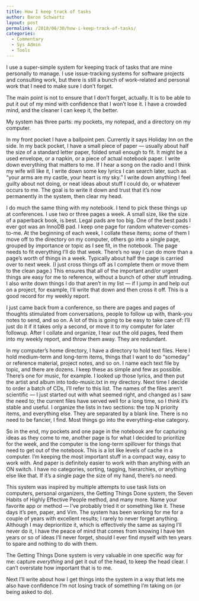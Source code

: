 ```yaml
---
title: How I keep track of tasks
author: Baron Schwartz
layout: post
permalink: /2010/06/30/how-i-keep-track-of-tasks/
categories:
  - Commentary
  - Sys Admin
  - Tools
---
```

I use a super-simple system for keeping track of tasks that are mine personally to manage. I use issue-tracking systems for software projects and consulting work, but there is still a bunch of work-related and personal work that I need to make sure I don&#8217;t forget.

The main point is not to ensure that I don&#8217;t forget, actually. It is to be able to put it out of my mind with confidence that I won&#8217;t lose it. I have a crowded mind, and the cleaner I can keep it, the better.

My system has three parts: my pockets, my notepad, and a directory on my computer.

In my front pocket I have a ballpoint pen. Currently it says Holiday Inn on the side. In my back pocket, I have a small piece of paper &#8212; usually about half the size of a standard letter paper, folded small enough to fit. It might be a used envelope, or a napkin, or a piece of actual notebook paper. I write down everything that matters to me. If I hear a song on the radio and I think my wife will like it, I write down some key lyrics I can search later, such as &#8220;your arms are my castle, your heart is my sky.&#8221; I write down anything I feel guilty about not doing, or neat ideas about stuff I could do, or whatever occurs to me. The goal is to write it down and trust that it&#8217;s now permanently in the system, then clear my head.

I do much the same thing with my notebook. I tend to pick these things up at conferences. I use two or three pages a week. A small size, like the size of a paperback book, is best. Legal pads are too big. One of the best pads I ever got was an InnoDB pad. I keep one page for random whatever-comes-to-me. At the beginning of each week, I collate these items; some of them I move off to the directory on my computer, others go into a single page, grouped by importance or topic as I see fit, in the notebook. The page needs to fit everything I&#8217;ll do that week. There&#8217;s no way I can do more than a page&#8217;s worth of things in a week. Typically about half the page is carried over to next week. (I just cross things off as I complete them or move them to the clean page.) This ensures that all of the important and/or urgent things are easy for me to reference, without a bunch of other stuff intruding. I also write down things I do that aren&#8217;t in my list &#8212; if I jump in and help out on a project, for example, I&#8217;ll write that down and then cross it off. This is a good record for my weekly report.

I just came back from a conference, so there are pages and pages of thoughts stimulated from conversations, people to follow up with, thank-you notes to send, and so on. A lot of this is going to be easy to take care of: I&#8217;ll just do it if it takes only a second, or move it to my computer for later followup. After I collate and organize, I tear out the old pages, feed them into my weekly report, and throw them away. They are redundant.

In my computer&#8217;s home directory, I have a directory to hold text files. Here I hold medium-term and long-term items, things that I want to do &#8220;someday&#8221; or reference material, project notes, and so on. I name each text file by topic, and there are dozens. I keep these as simple and few as possible. There&#8217;s one for music, for example. I looked up those lyrics, and then put the artist and album into todo-music.txt in my directory. Next time I decide to order a batch of CDs, I&#8217;ll refer to this list. The names of the files aren&#8217;t scientific &#8212; I just started out with what seemed right, and changed as I saw the need to; the current files have served well for a long time, so I think it&#8217;s stable and useful. I organize the lists in two sections: the top N priority items, and everything else. They are separated by a blank line. There is no need to be fancier, I find. Most things go into the everything-else category.

So in the end, my pockets and one page in the notebook are for capturing ideas as they come to me, another page is for what I decided to prioritize for the week, and the computer is the long-term spillover for things that need to get out of the notebook. This is a lot like levels of cache in a computer. I&#8217;m keeping the most important stuff in a compact way, easy to work with. And paper is definitely easier to work with than anything with an ON switch. I have no categories, sorting, tagging, hierarchies, or anything else like that. If it&#8217;s a single page the size of my hand, there&#8217;s no need.

This system was inspired by multiple attempts to use task lists on computers, personal organizers, the Getting Things Done system, the Seven Habits of Highly Effective People method, and many more. Name your favorite app or method &#8212; I&#8217;ve probably tried it or something like it. These days it&#8217;s pen, paper, and Vim. The system has been working for me for a couple of years with excellent results; I rarely to never forget anything. Although I may deprioritize it, which is effectively the same as saying I&#8217;ll never do it, I have the peace of mind that comes from knowing I have ten years or so of ideas I&#8217;ll never forget, should I ever find myself with ten years to spare and nothing to do with them.

The Getting Things Done system is very valuable in one specific way for me: capture *everything* and get it out of the head, to keep the head clear. I can&#8217;t overstate how important that is to me.

Next I&#8217;ll write about how I get things into the system in a way that lets me also have confidence I&#8217;m not losing track of something I&#8217;m taking on (or being asked to do).
